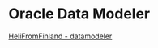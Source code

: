 # Oracle Data Modeler

[HeliFromFinland - datamodeler](https://helifromfinland.blog/category/data-modeler/page/2/)
